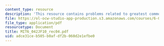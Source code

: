 ```yaml
---
content_type: resource
description: 'This resource contains problems related to greatest common divisor. '
file: https://ol-ocw-studio-app-production.s3.amazonaws.com/courses/6-042j-mathematics-for-computer-science-fall-2010/adce31ceb505b0afdf2b060d2e1efbe0_MIT6_042JF10_rec04.pdf
file_type: application/pdf
resourcetype: Document
title: MIT6_042JF10_rec04.pdf
uid: adce31ce-b505-b0af-df2b-060d2e1efbe0
---
```

